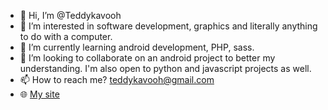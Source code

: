 - 👋 Hi, I’m @Teddykavooh
- 👀 I’m interested in software development, graphics and literally anything to do with a computer.
- 🌱 I’m currently learning android development, PHP, sass.
- 💞️ I’m looking to collaborate on an android project to better my understanding. I'm also open to python and javascript projects as well.
- 📫 How to reach me? teddykavooh@gmail.com
- :globe_with_meridians: [My site](https://antonykavoo-portfolio.vercel.app/)

<!---
Teddykavooh/Teddykavooh is a ✨ special ✨ repository because its `README.md` (this file) appears on your GitHub profile.
You can click the Preview link to take a look at your changes.
--->

